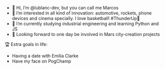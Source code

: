 - 👋 Hi, I’m @lublanc-dev, but you can call me Marcos
- 👀 I’m interested in all kind of innovation: automotive, rockets, phone devices and cinema specially. I love basketball! #ThunderUp🔵
- 🌱 I’m currently studying industrial engineering and learning Python and JS
- 🎯 Looking forward to one day be involved in Mars city-creation projects

🏆 Extra goals in life:

- Having a date with Emilia Clarke
- Have my face on PogChamp

<!---
lublanc-dev/lublanc-dev is a ✨ special ✨ repository because its `README.md` (this file) appears on your GitHub profile.
You can click the Preview link to take a look at your changes.
--->
